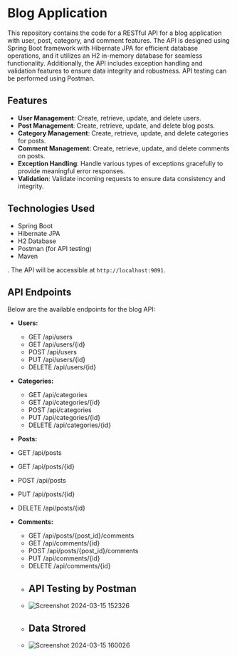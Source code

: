 
# Blog Application 

This repository contains the code for a RESTful API for a blog application with user, post, category, and comment features. The API is designed using Spring Boot framework with Hibernate JPA for efficient database operations, and it utilizes an H2 in-memory database for seamless functionality. Additionally, the API includes exception handling and validation features to ensure data integrity and robustness. API testing can be performed using Postman.

## Features

- **User Management**: Create, retrieve, update, and delete users.
- **Post Management**: Create, retrieve, update, and delete blog posts.
- **Category Management**: Create, retrieve, update, and delete categories for posts.
- **Comment Management**: Create, retrieve, update, and delete comments on posts.
- **Exception Handling**: Handle various types of exceptions gracefully to provide meaningful error responses.
- **Validation**: Validate incoming requests to ensure data consistency and integrity.

## Technologies Used

- Spring Boot
- Hibernate JPA
- H2 Database
- Postman (for API testing)
- Maven

. The API will be accessible at `http://localhost:9091`.

## API Endpoints

Below are the available endpoints for the blog API:

- **Users:**
  - GET /api/users
  - GET /api/users/{id}
  - POST /api/users
  - PUT /api/users/{id}
  - DELETE /api/users/{id}
    
- **Categories:**
  - GET /api/categories
  - GET /api/categories/{id}
  - POST /api/categories
  - PUT /api/categories/{id}
  - DELETE /api/categories/{id}

 - **Posts:**
  - GET /api/posts
  - GET /api/posts/{id}
  - POST /api/posts
  - PUT /api/posts/{id}
  - DELETE /api/posts/{id}

- **Comments:**
  - GET /api/posts/{post_id}/comments
  - GET /api/comments/{id}
  - POST /api/posts/{post_id}/comments
  - PUT /api/comments/{id}
  - DELETE /api/comments/{id}
  - ## API Testing by Postman
  - ![Screenshot 2024-03-15 152326](https://github.com/Muskandwivedi39/blog-app-apis/assets/114982533/8480e7ac-7c21-4464-bbdf-b9fe4eec097c)
  - ## Data Strored
  - ![Screenshot 2024-03-15 160026](https://github.com/Muskandwivedi39/blog-app-apis/assets/114982533/5360c299-8222-4217-aba7-d8b70853c817)





